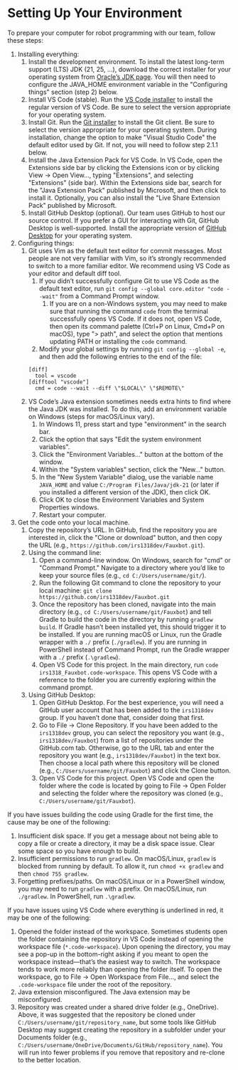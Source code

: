 # Setting Up Your Environment

To prepare your computer for robot programming with our team, follow these steps:

1. Installing everything:
    1. Install the development environment. To install the latest long-term support (LTS) JDK (21, 25, ...), download the correct installer for your operating system from [Oracle’s JDK page](https://www.oracle.com/java/technologies/downloads/). You will then need to configure the JAVA_HOME environment variable in the "Configuring things" section (step 2) below.
    2. Install VS Code (stable). Run the [VS Code installer](https://code.visualstudio.com/) to install the regular version of VS Code. Be sure to select the version appropriate for your operating system.
    3. Install Git. Run the [Git installer](https://git-scm.com/downloads) to install the Git client. Be sure to select the version appropriate for your operating system. During installation, change the option to make "Visual Studio Code" the default editor used by Git. If not, you will need to follow step 2.1.1 below.
    4. Install the Java Extension Pack for VS Code. In VS Code, open the Extensions side bar by clicking the Extensions icon or by clicking View → Open View..., typing "Extensions", and selecting "Extensions" (side bar). Within the Extensions side bar, search for the "Java Extension Pack" published by Microsoft, and then click to install it. Optionally, you can also install the "Live Share Extension Pack" published by Microsoft.
    5. Install GitHub Desktop (optional). Our team uses GitHub to host our source control. If you prefer a GUI for interacting with Git, GitHub Desktop is well-supported. Install the appropriate version of [GitHub Desktop](https://desktop.github.com/) for your operating system.
2. Configuring things:
    1. Git uses Vim as the default text editor for commit messages. Most people are not very familiar with Vim, so it’s strongly recommended to switch to a more familiar editor. We recommend using VS Code as your editor and default diff tool.
        1. If you didn’t successfully configure Git to use VS Code as the default text editor, run `git config --global core.editor "code --wait"` from a Command Prompt window.
            1. If you are on a non-Windows system, you may need to make sure that running the command `code` from the terminal successfully opens VS Code. If it does not, open VS Code, then open its command palette (Ctrl+P on Linux, Cmd+P on macOS), type "> path", and select the option that mentions updating PATH or installing the `code` command.
        2. Modify your global settings by running `git config --global -e`, and then add the following entries to the end of the file:
        ```
        [diff]
          tool = vscode
        [difftool "vscode"]
          cmd = code --wait --diff \"$LOCAL\" \"$REMOTE\"
        ```
    2. VS Code’s Java extension sometimes needs extra hints to find where the Java JDK was installed. To do this, add an environment variable on Windows (steps for macOS/Linux vary).
        1. In Windows 11, press start and type "environment" in the search bar.
        2. Click the option that says "Edit the system environment variables".
        3. Click the "Environment Variables..." button at the bottom of the window.
        4. Within the "System variables" section, click the "New..." button.
        5. In the "New System Variable" dialog, use the variable name `JAVA_HOME` and value `C:/Program Files/Java/jdk-21` (or later if you installed a different version of the JDK), then click OK.
        6. Click OK to close the Environment Variables and System Properties windows.
        7. Restart your computer.
3. Get the code onto your local machine.
    1. Copy the repository’s URL. In GitHub, find the repository you are interested in, click the "Clone or download" button, and then copy the URL (e.g., `https://github.com/irs1318dev/Fauxbot.git`).
    2. Using the command line:
        1. Open a command-line window. On Windows, search for "cmd" or "Command Prompt." Navigate to a directory where you’d like to keep your source files (e.g., `cd C:/Users/username/git/`).
        2. Run the following Git command to clone the repository to your local machine: `git clone https://github.com/irs1318dev/Fauxbot.git`
        3. Once the repository has been cloned, navigate into the main directory (e.g., `cd C:/Users/username/git/Fauxbot`) and tell Gradle to build the code in the directory by running `gradlew build`. If Gradle hasn’t been installed yet, this should trigger it to be installed. If you are running macOS or Linux, run the Gradle wrapper with a `./` prefix (`./gradlew`). If you are running in PowerShell instead of Command Prompt, run the Gradle wrapper with a `./` prefix (`.\gradlew`).
        4. Open VS Code for this project. In the main directory, run `code irs1318_Fauxbot.code-workspace`. This opens VS Code with a reference to the folder you are currently exploring within the command prompt.
    3. Using GitHub Desktop:
        1. Open GitHub Desktop. For the best experience, you will need a GitHub user account that has been added to the `irs1318dev` group. If you haven’t done that, consider doing that first.
        2. Go to File → Clone Repository. If you have been added to the `irs1318dev` group, you can select the repository you want (e.g., `irs1318dev/Fauxbot`) from a list of repositories under the GitHub.com tab. Otherwise, go to the URL tab and enter the repository you want (e.g., `irs1318dev/Fauxbot`) in the text box. Then choose a local path where this repository will be cloned (e.g., `C:/Users/username/git/Fauxbot`) and click the Clone button.
        3. Open VS Code for this project. Open VS Code and open the folder where the code is located by going to File → Open Folder and selecting the folder where the repository was cloned (e.g., `C:/Users/username/git/Fauxbot`).

If you have issues building the code using Gradle for the first time, the cause may be one of the following:

1. Insufficient disk space. If you get a message about not being able to copy a file or create a directory, it may be a disk space issue. Clear some space so you have enough to build.
2. Insufficient permissions to run `gradlew`. On macOS/Linux, `gradlew` is blocked from running by default. To allow it, run `chmod +x gradlew` and then `chmod 755 gradlew`.
3. Forgetting prefixes/paths. On macOS/Linux or in a PowerShell window, you may need to run `gradlew` with a prefix. On macOS/Linux, run `./gradlew`. In PowerShell, run `.\gradlew`.

If you have issues using VS Code where everything is underlined in red, it may be one of the following:

1. Opened the folder instead of the workspace. Sometimes students open the folder containing the repository in VS Code instead of opening the workspace file (`*.code-workspace`). Upon opening the directory, you may see a pop-up in the bottom-right asking if you meant to open the workspace instead—that’s the easiest way to switch. The workspace tends to work more reliably than opening the folder itself. To open the workspace, go to File → Open Workspace from File..., and select the `.code-workspace` file under the root of the repository.
2. Java extension misconfigured. The Java extension may be misconfigured.
3. Repository was created under a shared drive folder (e.g., OneDrive). Above, it was suggested that the repository be cloned under `C:/Users/username/git/repository_name`, but some tools like GitHub Desktop may suggest creating the repository in a subfolder under your Documents folder (e.g., `C:/Users/username/OneDrive/Documents/GitHub/repository_name`). You will run into fewer problems if you remove that repository and re-clone to the better location.
